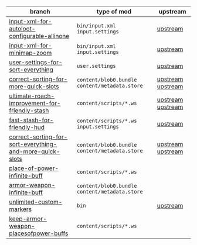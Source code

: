 branch | type of mod | upstream
--- | --- | ---
[input-xml-for-autoloot-configurable-allinone][branch-1] | `bin/input.xml` `input.settings` | [upstream][upstream-1]
[input-xml-for-minimap-zoom][branch-2] | `bin/input.xml` `input.settings` | [upstream][upstream-2]
[user-settings-for-sort-everything][branch-3] | `user.settings` | [upstream][upstream-3]
[correct-sorting-for-more-quick-slots][branch-4] | `content/blob0.bundle` `content/metadata.store` | [upstream][upstream-4] [upstream][upstream-4-2]
[ultimate-roach-improvement-for-friendly-stash][branch-5] | `content/scripts/*.ws` | [upstream][upstream-5] [upstream][upstream-5-2]
[fast-stash-for-friendly-hud][branch-6] | `content/scripts/*.ws` `input.settings` | [upstream][upstream-6]
[correct-sorting-for-sort-everything-and-more-quick-slots][branch-7] | `content/blob0.bundle` `content/metadata.store` | [upstream][upstream-7] [upstream][upstream-7-2]
[place-of-power-infinite-buff][branch-8] | `content/scripts/*.ws`
[armor-weapon-infinite-buff][branch-9] | `content/blob0.bundle` `content/metadata.store`
[unlimited-custom-markers][branch-10] | `bin` | [upstream][upstream-10]
[keep-armor-weapon-placesofpower-buffs][branch-11] | `content/scripts/*.ws`

[branch-1]: https://github.com/galeksandrp/witcher3mods/tree/input-xml-for-autoloot-configurable-allinone
[branch-2]: https://github.com/galeksandrp/witcher3mods/tree/input-xml-for-minimap-zoom
[branch-3]: https://github.com/galeksandrp/witcher3mods/tree/user-settings-for-sort-everything
[branch-4]: https://github.com/galeksandrp/witcher3mods/tree/correct-sorting-for-more-quick-slots
[branch-5]: https://github.com/galeksandrp/witcher3mods/tree/ultimate-roach-improvement-for-friendly-stash
[branch-6]: https://github.com/galeksandrp/witcher3mods/tree/fast-stash-for-friendly-hud
[branch-7]: https://github.com/galeksandrp/witcher3mods/tree/correct-sorting-for-sort-everything-and-more-quick-slots
[branch-8]: https://github.com/galeksandrp/witcher3mods/tree/place-of-power-infinite-buff
[branch-9]: https://github.com/galeksandrp/witcher3mods/tree/armor-weapon-infinite-buff
[branch-10]: https://github.com/galeksandrp/witcher3mods/tree/unlimited-custom-markers
[branch-11]: https://github.com/galeksandrp/witcher3mods/tree/keep-armor-weapon-placesofpower-buffs

[upstream-1]: https://www.nexusmods.com/witcher3/mods/1996
[upstream-2]: https://www.nexusmods.com/witcher3/mods/1723
[upstream-3]: https://www.nexusmods.com/witcher3/mods/1710
[upstream-4]: https://www.nexusmods.com/witcher3/mods/1221
[upstream-4-2]: https://www.nexusmods.com/witcher3/mods/1460
[upstream-5]: https://www.nexusmods.com/witcher3/mods/2824
[upstream-5-2]: https://www.nexusmods.com/witcher3/mods/4200
[upstream-6]: https://www.nexusmods.com/witcher3/mods/4849
[upstream-7]: https://www.nexusmods.com/witcher3/mods/1221
[upstream-7-2]: https://www.nexusmods.com/witcher3/mods/1460
[upstream-10]: https://forums.nexusmods.com/index.php?/topic/4575465-mod-requesthelp-more-custom-map-markers/
